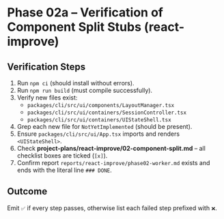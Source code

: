 # Phase 02a – Verification of Component Split Stubs (react-improve)

## Verification Steps
1. Run `npm ci` (should install without errors).
2. Run `npm run build` (must compile successfully).
3. Verify new files exist:
   - `packages/cli/src/ui/components/LayoutManager.tsx`
   - `packages/cli/src/ui/containers/SessionController.tsx`
   - `packages/cli/src/ui/containers/UIStateShell.tsx`
4. Grep each new file for `NotYetImplemented` (should be present).
5. Ensure `packages/cli/src/ui/App.tsx` imports and renders `<UIStateShell>`.
6. Check **project-plans/react-improve/02-component-split.md** – all checklist boxes are ticked (`[x]`).
7. Confirm report `reports/react-improve/phase02-worker.md` exists and ends with the literal line `### DONE`.

## Outcome
Emit `✅` if every step passes, otherwise list each failed step prefixed with `❌`.